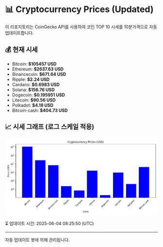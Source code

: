 
# 📊 Cryptocurrency Prices (Updated)

이 리포지토리는 CoinGecko API를 사용하여 코인 TOP 10 시세를 10분가격으로 자동 업데이트합니다.

## 💰 현재 시세
- Bitcoin: **$105457 USD**
- Ethereum: **$2637.63 USD**
- Binancecoin: **$671.64 USD**
- Ripple: **$2.24 USD**
- Cardano: **$0.6983 USD**
- Solana: **$156.76 USD**
- Dogecoin: **$0.195951 USD**
- Litecoin: **$90.56 USD**
- Polkadot: **$4.19 USD**
- Bitcoin-cash: **$404.73 USD**

## 📈 시세 그래프 (로그 스케일 적용)
![Crypto Prices](crypto_prices.png)

⏳ 업데이트 시간: 2025-06-04 08:25:50 (UTC)

---
자동 업데이트 봇에 의해 관리됩니다.

